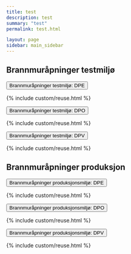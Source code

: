 ```yaml
---
title: test
description: test
summary: "test"
permalink: test.html

layout: page
sidebar: main_sidebar
---
```


## Brannmuråpninger testmiljø

<button data-toggle="collapse" data-target="#demo">Brannmuråpninger testmiljø: DPE</button>
<div id="demo" class="collapse">
  {% include custom/reuse.html %}
</div>

<button data-toggle="collapse" data-target="#demo2">Brannmuråpninger testmiljø: DPO</button>
<div id="demo" class="collapse">
  {% include custom/reuse.html %}
</div>

<button data-toggle="collapse" data-target="#demo3">Brannmuråpninger testmiljø: DPV</button>
<div id="demo" class="collapse">
  {% include custom/reuse.html %}
</div>

## Brannmuråpninger produksjon

<button data-toggle="collapse" data-target="#demo4">Brannmuråpninger produksjonsmiljø: DPE</button>
<div id="demo" class="collapse">
  {% include custom/reuse.html %}
</div>

<button data-toggle="collapse" data-target="#demo5">Brannmuråpninger produksjonsmiljø: DPO</button>
<div id="demo" class="collapse">
  {% include custom/reuse.html %}
</div>

<button data-toggle="collapse" data-target="#demo">Brannmuråpninger produksjonsmiljø: DPV</button>
<div id="demo" class="collapse">
  {% include custom/reuse.html %}
</div>
